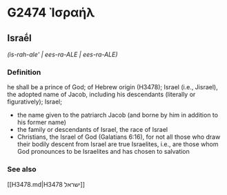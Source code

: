 # G2474 Ἰσραήλ

## Israḗl

_(is-rah-ale' | ees-ra-ALE | ees-ra-ALE)_

### Definition

he shall be a prince of God; of Hebrew origin (H3478); Israel (i.e., Jisrael), the adopted name of Jacob, including his descendants (literally or figuratively); Israel; 

- the name given to the patriarch Jacob (and borne by him in addition to his former name)
- the family or descendants of Israel, the race of Israel
- Christians, the Israel of God (Galatians 6:16), for not all those who draw their bodily descent from Israel are true Israelites, i.e., are those whom God pronounces to be Israelites and has chosen to salvation

### See also

[[H3478.md|H3478 ישראל]]
